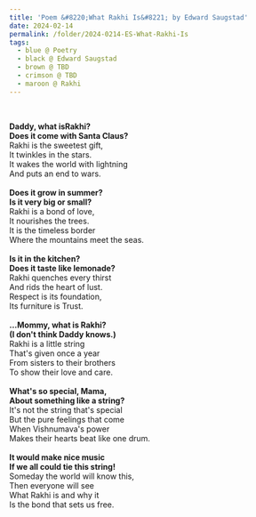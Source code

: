 ```yaml
---
title: 'Poem &#8220;What Rakhi Is&#8221; by Edward Saugstad'
date: 2024-02-14
permalink: /folder/2024-0214-ES-What-Rakhi-Is
tags:
  - blue @ Poetry
  - black @ Edward Saugstad
  - brown @ TBD
  - crimson @ TBD
  - maroon @ Rakhi
---
```


<br>

<p>
<b>Daddy, what isRakhi?</b><br>
<b>Does it come with Santa Claus?</b><br>
Rakhi is the sweetest gift,<br>
It twinkles in the stars.<br>
It wakes the world with lightning<br>
And puts an end to wars.<br>
<br>
<b>Does it grow in summer?</b><br>
<b>Is it very big or small?</b><br>
Rakhi is a bond of love,<br>
It nourishes the trees.<br>
It is the timeless border<br>
Where the mountains meet the seas.<br>
<br>
<b>Is it in the kitchen?</b><br>
<b>Does it taste like lemonade?</b><br>
Rakhi quenches every thirst<br>
And rids the heart of lust.<br>
Respect is its foundation,<br>
Its furniture is Trust.<br>
<br>
<b>...Mommy, what is Rakhi?</b><br>
<b>(I don't think Daddy knows.)</b><br>
Rakhi is a little string<br>
That's given once a year<br>
From sisters to their brothers<br>
To show their love and care.<br>
<br>
<b>What's so special, Mama,</b><br>
<b>About something like a string?</b><br>
It's not the string that's special<br>
But the pure feelings that come<br>
When Vishnumava's power<br>
Makes their hearts beat like one drum.<br>
<br>
<b>It would make nice music</b><br>
<b>If we all could tie this string!</b><br>
Someday the world will know this,<br>
Then everyone will see<br>
What Rakhi is and why it<br>
Is the bond that sets us free.<br>
</p>